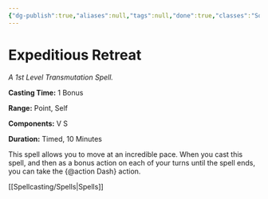 ```yaml
---
{"dg-publish":true,"aliases":null,"tags":null,"done":true,"classes":"Sorcerer, Warlock, Wizard, Artificer, Artificer (Revisited), Artificer,","spellLevel":1,"school":"Transmutation","source":"PHB","permalink":"/spells/expeditious-retreat/","dgHomeLink":false,"dgPassFrontmatter":true}
---
```


# Expeditious Retreat
*A 1st Level Transmutation Spell.*

**Casting Time:** 1 Bonus

**Range:** Point, Self

**Components:** V S 

**Duration:** Timed, 10 Minutes

This spell allows you to move at an incredible pace. When you cast this spell, and then as a bonus action on each of your turns until the spell ends, you can take the {@action Dash} action.

[[Spellcasting/Spells|Spells]]
